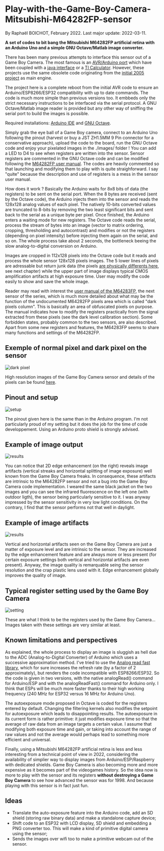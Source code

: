# Play-with-the-Game-Boy-Camera-Mitsubishi-M64282FP-sensor
By Raphaël BOICHOT, February 2022. Last major update: 2022-03-11.

**A set of codes to bit bang the Mitsubishi M64282FP artificial retina with an Arduino Uno and a simple GNU Octave/Matlab image converter.**

There has been many previous attempts to interface this sensor out of a Game Boy Camera. The most famous is an [AVR/Arduino port](https://github.com/shimniok/avr-gameboy-cam) which have been coupled with a [java interface](https://www.bot-thoughts.com/2010/04/gameboy-camera-prototyping.html) or a [TI Calculator](https://www.cemetech.net/projects/item.php?id=54). However, these projects use the same obsolete code originating from the [initial 2005 project](http://sophiateam.undrgnd.free.fr/microcontroller/camera/) as main engine.

The project here is a complete reboot from the initial AVR code to ensure an Arduino/ESP8266/ESP32 compatibility with up to date commands. The code is much more simple than previous versions too. It embbeds only the strict necessary instructions to be interfaced via the serial protocol. A GNU Octave/Matlab image reader is provided but any other way of sniffing the serial port to build the images is possible.

Required installations: [Arduino IDE](https://www.arduino.cc/en/software) and [GNU Octave](https://www.gnu.org/software/octave/index).

Simply grab the eye ball of a Game Boy camera, connect to an Arduino Uno following the pinout (harvest or buy a JST ZH1.5MM 9 Pin connector for a conservative approach), upload the code to the board, run the GNU Octave code and enjoy your pixelated images in the ./images/ folder ! You can add a LED to D4 to see when registers are written into the sensor. Sensor registers are commented in the GNU Octave code and can be modified following the [M64282FP user manual](https://github.com/Raphael-Boichot/Play-with-the-Game-Boy-Camera-Mitsubishi-M64282FP-sensor/blob/main/Additionnal%20informations/Mitsubishi%20Integrated%20Circuit%20M64282FP%20Image%20Sensor.pdf). The codes are heavily commented so that launching and modifying them to play with is quite straighforward. I say "quite" because the description and use of registers is a mess in the sensor user manual.

How does it work ? Basically the Arduino waits for 8x8 bits of data (the registers) to be sent on the serial port. When the 8 bytes are received (sent by the Octave code), the Arduino injects them into the sensor and reads the 128x128 analog values of each pixel. The natively 10-bits converted values are truncated to 8-bits by removing the two least significant bits and sent back to the serial as a unique byte per pixel. Once finished, the Arduino enters a waiting mode for new registers. The Octave code reads the serial, process the stream of bytes into an image (vector to matrix ordering, cropping, thresholding and autocontrast) and modifies or not the registers (depending on pixel intensity) before injecting them again on the serial, and so on. The whole process take about 2 seconds, the bottleneck beeing the slow analog-to-digital conversion on Arduino.

Images are cropped in 112x128 pixels into the Octave code but it reads and process the whole sensor 128x128 pixels images. The 5 lower lines of pixels are adressable but return junk data (the pixels [are physically differents here](https://github.com/Raphael-Boichot/Game-Boy-chips-decapping-project), see next chapter) while the upper part of image displays typical CMOS amplification artifacts at high exposure time. User may modify the code easily to show and save the whole image. 

Reader may read with interest the [user manual of the M64283FP](https://github.com/Raphael-Boichot/Play-with-the-Game-Boy-Camera-Mitsubishi-M64282FP-sensor/blob/main/Additionnal%20informations/Mitsubishi%20Integrated%20Circuit%20M64283FP%20Image%20Sensor.pdf), the next sensor of the series, which is much more detailed about what may be the function of the undocumented M64282FP pixels area which is called "dark pixels column". This is basically an area of obfuscated pixels on purpose. The manual indicates how to modify the registers practically from the signal extracted from these pixels (see the dark level calibration section). Some forbidden states, probably common to the two sensors, are also described. Apart from some new registers and features, the M64283FP seems to share many functions and settings of the M64282FP.

## Exemple of normal pixel and dark pixel on the sensor
![dark pixel](https://github.com/Raphael-Boichot/Play-with-the-Game-Boy-Camera-Mitsubishi-M64282FP-sensor/blob/main/Additionnal%20informations/Mitsubishi%20M64282FP_detail%20of%20light%20sensors.png)

High resolution images of the Game Boy Camera sensor and details of the pixels can be found [here](https://github.com/Raphael-Boichot/Game-Boy-chips-decapping-project).

## Pinout and setup
![setup](https://github.com/Raphael-Boichot/Play-with-the-Game-Boy-Camera-Mitsubishi-M64282FP-sensor/blob/main/Additionnal%20informations/setup.png)

The pinout given here is the same than in the Arduino program. I'm not particularly proud of my setting but it does the job for the time of code developpement. Using an Arduino proto shield is strongly advised.

## Example of image output
![results](https://github.com/Raphael-Boichot/Play-with-the-Game-Boy-Camera-Mitsubishi-M64282FP-sensor/blob/main/Additionnal%20informations/results.png)

You can notice that 2D edge enhancement (on the right) reveals image artifacts (vertical streaks and horizontal splitting of image exposure) well known from the Game Boy Camera freaks. In consequence, these artifacts are intrinsic to the M64282FP sensor and not a bug into the Game Boy Camera code implementation. I weared the same black jacket on the two images and you can see the infrared fluorescence on the left one (with outdoor ligth), the sensor being particularly sensitive to it. I was anyway impressed by the sensor sensitivity in very low light conditions. On the contrary, I find that the sensor performs not that well in daylight.

## Example of image artifacts
![results](https://github.com/Raphael-Boichot/Play-with-the-Game-Boy-Camera-Mitsubishi-M64282FP-sensor/blob/main/Additionnal%20informations/Artifacts.png)

Vertical and horizontal artifacts seen on the Game Boy Camera are just a matter of exposure level and are intrinsic to the sensor. They are increased by the edge enhancement feature and are always more or less present (for certain exposure settings both vertical and horizontal artifacts are even present). Anyway, the image quality is remarquable seing the sensor resolution and the crap plastic lens used with it. Edge enhancement globally improves the quality of image.

## Typical register setting used by the Game Boy Camera
![setting](https://github.com/Raphael-Boichot/Play-with-the-Game-Boy-Camera-Mitsubishi-M64282FP-sensor/blob/main/Additionnal%20informations/setting.png)

These are what I think to be the registers used by the Game Boy Camera... Images taken with these settings are very similar at least.

## Known limitations and perspectives
As explained, the whole process to display an image is sluggish as hell due to the ADC (Analog-to-Digital Converter) of Arduino which uses a successive approximation method. I've tried to use the [Analog read fast library](https://github.com/avandalen/avdweb_AnalogReadFast), which for sure increases the refresh rate (by a factor of 2 approximately), but renders the code incompatible with ESP8266/ESP32. So the code is given in two versions, with the native analogRead() command for Arduino/ESP and with the analogReadFast() command for Arduino only. I think that ESPs will be much more faster thanks to their high working frequency (240 MHz for ESP32 versus 16 MHz for Arduino Uno).

The autoexposure mode proposed in Octave is coded for the registers entered by default. Changing the filtering kernels also modifies the setpoint for autoexposure which leads to disappointing results. The autoexposure in its current form is rather primitive: it just modifies exposure time so that the average of raw data from an image targets a certain value. I assume that modifying both exposure time and gain, or taking into account the range of raw values and not the average would perhaps lead to something more efficient and universal.

Finally, using a Mitsubishi M64282FP artificial retina is less and less interesting from a technical point of view in 2022, considering the availability of simplier way to display images from Arduino/ESP/Raspberry with dedicated shields. Game Boy Camera is also becoming more and more expensive as it becomes part of the videogames history. So the idea now is more to play with the sensor and its registers **without destroying a Game Boy Camera** to see how advanced the sensor was for 1998. And because playing with this sensor is in fact just fun.

## Ideas
- Translate the auto-exposure feature into the Arduino code, add an SD shield (storing raw binary data) and make a standalone capture device;
- Shift code to an ESP32 with LCD display, SD shield and embedding a PNG converter too. This will make a kind of primitive digital camera using the sensor;
- Sends the images over wifi too to make a primitive webcam out of the sensor.
